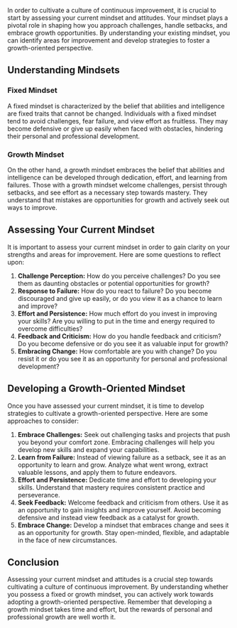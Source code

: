 
In order to cultivate a culture of continuous improvement, it is crucial to start by assessing your current mindset and attitudes. Your mindset plays a pivotal role in shaping how you approach challenges, handle setbacks, and embrace growth opportunities. By understanding your existing mindset, you can identify areas for improvement and develop strategies to foster a growth-oriented perspective.

## Understanding Mindsets

### Fixed Mindset

A fixed mindset is characterized by the belief that abilities and intelligence are fixed traits that cannot be changed. Individuals with a fixed mindset tend to avoid challenges, fear failure, and view effort as fruitless. They may become defensive or give up easily when faced with obstacles, hindering their personal and professional development.

### Growth Mindset

On the other hand, a growth mindset embraces the belief that abilities and intelligence can be developed through dedication, effort, and learning from failures. Those with a growth mindset welcome challenges, persist through setbacks, and see effort as a necessary step towards mastery. They understand that mistakes are opportunities for growth and actively seek out ways to improve.

## Assessing Your Current Mindset

It is important to assess your current mindset in order to gain clarity on your strengths and areas for improvement. Here are some questions to reflect upon:

1. **Challenge Perception:** How do you perceive challenges? Do you see them as daunting obstacles or potential opportunities for growth?
2. **Response to Failure:** How do you react to failure? Do you become discouraged and give up easily, or do you view it as a chance to learn and improve?
3. **Effort and Persistence:** How much effort do you invest in improving your skills? Are you willing to put in the time and energy required to overcome difficulties?
4. **Feedback and Criticism:** How do you handle feedback and criticism? Do you become defensive or do you see it as valuable input for growth?
5. **Embracing Change:** How comfortable are you with change? Do you resist it or do you see it as an opportunity for personal and professional development?

## Developing a Growth-Oriented Mindset

Once you have assessed your current mindset, it is time to develop strategies to cultivate a growth-oriented perspective. Here are some approaches to consider:

1. **Embrace Challenges:** Seek out challenging tasks and projects that push you beyond your comfort zone. Embracing challenges will help you develop new skills and expand your capabilities.
2. **Learn from Failure:** Instead of viewing failure as a setback, see it as an opportunity to learn and grow. Analyze what went wrong, extract valuable lessons, and apply them to future endeavors.
3. **Effort and Persistence:** Dedicate time and effort to developing your skills. Understand that mastery requires consistent practice and perseverance.
4. **Seek Feedback:** Welcome feedback and criticism from others. Use it as an opportunity to gain insights and improve yourself. Avoid becoming defensive and instead view feedback as a catalyst for growth.
5. **Embrace Change:** Develop a mindset that embraces change and sees it as an opportunity for growth. Stay open-minded, flexible, and adaptable in the face of new circumstances.

## Conclusion

Assessing your current mindset and attitudes is a crucial step towards cultivating a culture of continuous improvement. By understanding whether you possess a fixed or growth mindset, you can actively work towards adopting a growth-oriented perspective. Remember that developing a growth mindset takes time and effort, but the rewards of personal and professional growth are well worth it.
